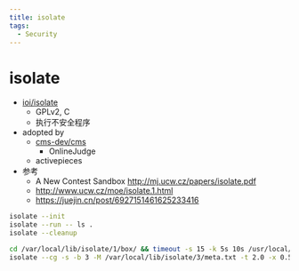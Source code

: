```yaml
---
title: isolate
tags:
  - Security
---
```


# isolate

- [ioi/isolate](https://github.com/ioi/isolate)
  - GPLv2, C
  - 执行不安全程序
- adopted by
  - [cms-dev/cms](https://github.com/cms-dev/cms)
    - OnlineJudge
  - activepieces
- 参考
  - A New Contest Sandbox http://mj.ucw.cz/papers/isolate.pdf
  - http://www.ucw.cz/moe/isolate.1.html
  - https://juejin.cn/post/6927151461625233416

```bash
isolate --init
isolate --run -- ls .
isolate --cleanup
```

```bash
cd /var/local/lib/isolate/1/box/ && timeout -s 15 -k 5s 10s /usr/local/gcc-7.2.0/bin/g++ -Wl,-rpath,/usr/local/gcc-7.2.0/lib64 main.cpp 2>&1
isolate --cg -s -b 3 -M /var/local/lib/isolate/3/meta.txt -t 2.0 -x 0.5 -w 5.0 -k 64000 -p30 --cg-mem=128000 --no-cg-timing -f 1024 -E HOME=/var/local/lib/isolate/3 -E LANG -E LANGUAGE -E LC_ALL -d '/etc':'noexec' --run -- ./a.out < /var/local/lib/isolate/3/stdin.txt > /var/local/lib/isolate/3/stdout.txt 2> /var/local/lib/isolate/3/stderr.txt
```
